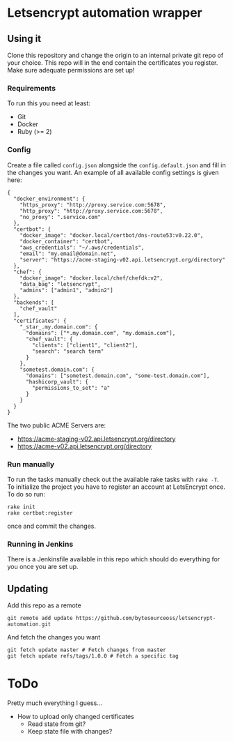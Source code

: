 # Letsencrypt automation wrapper

## Using it

Clone this repository and change the origin to an internal private git repo of your choice. This repo will in the end contain the certificates you register. Make sure adequate permissions are set up!

### Requirements

To run this you need at least:

  * Git
  * Docker
  * Ruby (>= 2)

### Config

Create a file called `config.json` alongside the `config.default.json` and fill in the changes you want. An example of all available config settings is given here:

```
{
  "docker_environment": {
    "https_proxy": "http://proxy.service.com:5678",
    "http_proxy": "http://proxy.service.com:5678",
    "no_proxy": ".service.com"
  },
  "certbot": {
    "docker_image": "docker.local/certbot/dns-route53:v0.22.0",
    "docker_container": "certbot",
    "aws_credentials": "~/.aws/credentials",
    "email": "my.email@domain.net",
    "server": "https://acme-staging-v02.api.letsencrypt.org/directory"
  },
  "chef": {
    "docker_image": "docker.local/chef/chefdk:v2",
    "data_bag": "letsencrypt",
    "admins": ["admin1", "admin2"]
  },
  "backends": [
    "chef_vault"
  ],
  "certificates": {
    "_star_.my.domain.com": {
      "domains": ["*.my.domain.com", "my.domain.com"],
      "chef_vault": {
        "clients": ["client1", "client2"],
        "search": "search term"
      }
    },
    "sometest.domain.com": {
      "domains": ["sometest.domain.com", "some-test.domain.com"],
      "hashicorp_vault": {
        "permissions_to_set": "a"
      }
    }
  }
}
```

The two public ACME Servers are:

  * https://acme-staging-v02.api.letsencrypt.org/directory
  * https://acme-v02.api.letsencrypt.org/directory

### Run manually

To run the tasks manually check out the available rake tasks with `rake -T`. To initialize the project you have to register an account at LetsEncrypt once. To do so run:

```
rake init
rake certbot:register
```

once and commit the changes.

### Running in Jenkins

There is a Jenkinsfile available in this repo which should do everything for you once you are set up.

## Updating

Add this repo as a remote

```
git remote add update https://github.com/bytesourceoss/letsencrypt-automation.git
```

And fetch the changes you want

```
git fetch update master # Fetch changes from master
git fetch update refs/tags/1.0.0 # Fetch a specific tag
```

# ToDo

Pretty much everything I guess...

  * How to upload only changed certificates
    * Read state from git?
    * Keep state file with changes?

